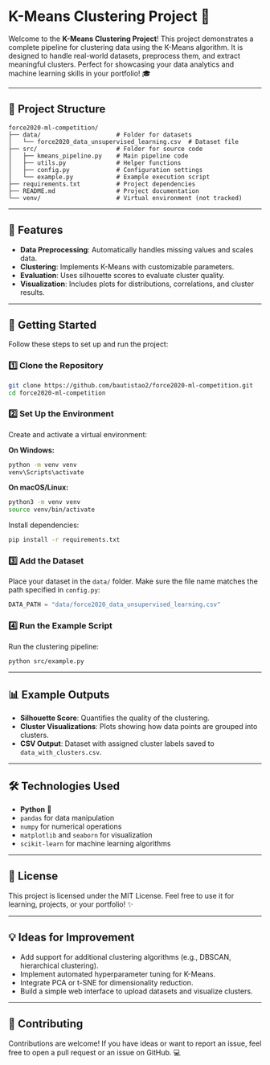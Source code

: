 # K-Means Clustering Project 🚀

Welcome to the **K-Means Clustering Project**! This project demonstrates a complete pipeline for clustering data using the K-Means algorithm. It is designed to handle real-world datasets, preprocess them, and extract meaningful clusters. Perfect for showcasing your data analytics and machine learning skills in your portfolio! 🎓

---

## 📂 Project Structure

```
force2020-ml-competition/
├── data/                     # Folder for datasets
│   └── force2020_data_unsupervised_learning.csv  # Dataset file
├── src/                      # Folder for source code
│   ├── kmeans_pipeline.py    # Main pipeline code
│   ├── utils.py              # Helper functions
│   ├── config.py             # Configuration settings
│   └── example.py            # Example execution script
├── requirements.txt          # Project dependencies
├── README.md                 # Project documentation
└── venv/                     # Virtual environment (not tracked)
```

---

## 🌟 Features

- **Data Preprocessing**: Automatically handles missing values and scales data.
- **Clustering**: Implements K-Means with customizable parameters.
- **Evaluation**: Uses silhouette scores to evaluate cluster quality.
- **Visualization**: Includes plots for distributions, correlations, and cluster results.

---

## 🚀 Getting Started

Follow these steps to set up and run the project:

### 1️⃣ Clone the Repository

```bash
git clone https://github.com/bautistao2/force2020-ml-competition.git
cd force2020-ml-competition
```

### 2️⃣ Set Up the Environment

Create and activate a virtual environment:

**On Windows:**
```bash
python -m venv venv
venv\Scripts\activate
```

**On macOS/Linux:**
```bash
python3 -m venv venv
source venv/bin/activate
```

Install dependencies:
```bash
pip install -r requirements.txt
```

### 3️⃣ Add the Dataset
Place your dataset in the `data/` folder. Make sure the file name matches the path specified in `config.py`:

```python
DATA_PATH = "data/force2020_data_unsupervised_learning.csv"
```

### 4️⃣ Run the Example Script

Run the clustering pipeline:
```bash
python src/example.py
```

---

## 📊 Example Outputs

- **Silhouette Score**: Quantifies the quality of the clustering.
- **Cluster Visualizations**: Plots showing how data points are grouped into clusters.
- **CSV Output**: Dataset with assigned cluster labels saved to `data_with_clusters.csv`.

---

## 🛠 Technologies Used

- **Python** 🐍
- `pandas` for data manipulation
- `numpy` for numerical operations
- `matplotlib` and `seaborn` for visualization
- `scikit-learn` for machine learning algorithms

---

## 📖 License

This project is licensed under the MIT License. Feel free to use it for learning, projects, or your portfolio! ✨

---

## 💡 Ideas for Improvement

- Add support for additional clustering algorithms (e.g., DBSCAN, hierarchical clustering).
- Implement automated hyperparameter tuning for K-Means.
- Integrate PCA or t-SNE for dimensionality reduction.
- Build a simple web interface to upload datasets and visualize clusters.

---

## 🙌 Contributing

Contributions are welcome! If you have ideas or want to report an issue, feel free to open a pull request or an issue on GitHub. 💻